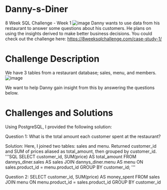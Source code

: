 # Danny-s-Diner
8 Week SQL Challenge - Week 1
![image](https://user-images.githubusercontent.com/98917179/168800087-a107a92f-0be0-43d2-9452-bb0c4ac12687.png)
Danny wants to use data from his restaurant to answer some questions about his customers. He plans on using the insights derived to make better business decisions. You could check out the challenge here: https://8weeksqlchallenge.com/case-study-1/

# Challenge Description
We have 3 tables from a restaurant database; sales, menu, and members. 
![image](https://user-images.githubusercontent.com/98917179/168802906-4a29738e-6e7e-4915-84b1-4d395b189ba3.png)

We want to help Danny gain insight from this by answering the questions below.

# Challenges and Solutions
Using PostgreSQL, I provided the following solution:

Question 1: What is the total amount each customer spent at the restaurant?

Solution: Here, I joined two tables: sales and menu. Returned customer_id and SUM of prices aliased as total_amount, then grouped by customer_id.
'''SQL
SELECT customer_id, SUM(price) AS total_amount FROM dannys_diner.sales AS sales 
	JOIN dannys_diner.menu AS menu ON sales.product_id = menu.product_id
	GROUP BY customer_id;
'''
 
 Question 2:
SELECT customer_id, SUM(price) AS money_spent FROM sales 
	JOIN menu ON menu.product_id = sales.product_id
	GROUP BY customer_id
